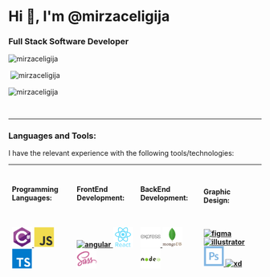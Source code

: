 <h1>Hi 👋, I'm @mirzaceligija</h1>
<h3>Full Stack Software Developer</h3>

<p align="left"> <img src="https://komarev.com/ghpvc/?username=mirzaceligija&label=Profile%20views&color=0e75b6&style=flat" alt="mirzaceligija" /> </p>

<p align="left">&nbsp;<img align="center" src="https://github-readme-stats.vercel.app/api?username=mirzaceligija&show_icons=true&locale=en" alt="mirzaceligija" /></p>
<p align="left"><img align="center" src="https://github-readme-streak-stats.herokuapp.com/?user=mirzaceligija&" alt="mirzaceligija" /></p>

</br>

---

<h3 align="left">Languages and Tools:</h3>

I have the relevant experience with the following tools/technologies:

| <span align="left"><br><h4 align="left">Programming Languages:</h4><br><p align="left"> <a href="https://www.w3schools.com/cs/" target="_blank"> <img src="https://raw.githubusercontent.com/devicons/devicon/master/icons/csharp/csharp-original.svg" alt="csharp" width="40" height="40"/> </a> <a href="https://developer.mozilla.org/en-US/docs/Web/JavaScript" target="_blank"> <img src="https://raw.githubusercontent.com/devicons/devicon/master/icons/javascript/javascript-original.svg" alt="javascript" width="40" height="40"/> </a> <a href="https://www.typescriptlang.org/" target="_blank"> <img src="https://raw.githubusercontent.com/devicons/devicon/master/icons/typescript/typescript-original.svg" alt="typescript" width="40" height="40"/> </a> </p><br></span> 	| <span align="right"><br><h4 align="left">FrontEnd Development:</h4><br><p align="left"> <a href="https://angular.io" target="_blank"> <img src="https://angular.io/assets/images/logos/angular/angular.svg" alt="angular" width="40" height="40"/> </a> <a href="https://reactjs.org/" target="_blank"> <img src="https://raw.githubusercontent.com/devicons/devicon/master/icons/react/react-original-wordmark.svg" alt="react" width="40" height="40"/> </a> <a href="https://sass-lang.com" target="_blank"> <img src="https://raw.githubusercontent.com/devicons/devicon/master/icons/sass/sass-original.svg" alt="sass" width="40" height="40"/> </a> </p><br></span> 	| <span align="left"><br><h4 align="left">BackEnd Development:</h4><br><p align="left"> <a href="https://expressjs.com" target="_blank"> <img src="https://raw.githubusercontent.com/devicons/devicon/master/icons/express/express-original-wordmark.svg" alt="express" width="40" height="40"/> </a> <a href="https://www.mongodb.com/" target="_blank"> <img src="https://raw.githubusercontent.com/devicons/devicon/master/icons/mongodb/mongodb-original-wordmark.svg" alt="mongodb" width="40" height="40"/> </a> <a href="https://nodejs.org" target="_blank"> <img src="https://raw.githubusercontent.com/devicons/devicon/master/icons/nodejs/nodejs-original-wordmark.svg" alt="nodejs" width="40" height="40"/> </a> </p><br></span> 	| <span align="right"><br><h4 align="left">Graphic Design:</h4><br><p align="left"> <a href="https://www.figma.com/" target="_blank"> <img src="https://www.vectorlogo.zone/logos/figma/figma-icon.svg" alt="figma" width="40" height="40"/> </a> <a href="https://www.adobe.com/in/products/illustrator.html" target="_blank"> <img src="https://www.vectorlogo.zone/logos/adobe_illustrator/adobe_illustrator-icon.svg" alt="illustrator" width="40" height="40"/> </a> <a href="https://www.photoshop.com/en" target="_blank"> <img src="https://raw.githubusercontent.com/devicons/devicon/master/icons/photoshop/photoshop-line.svg" alt="photoshop" width="40" height="40"/> </a> <a href="https://www.adobe.com/products/xd.html" target="_blank"> <img src="https://cdn.worldvectorlogo.com/logos/adobe-xd.svg" alt="xd" width="40" height="40"/> </a> </p><br></span> 	|
|-------------------------------------------------------------------------------------------------------------------------------------------------------------------------------------------------------------------------------------------------------------------------------------------------------------------------------------------------------------------------------------------------------------------------------------------------------------------------------------------------------------------------------------------------------------------------------------------------------------------------------------------------------------------------------------------------------------------------------------------------------------------------------------------	|----------------------------------------------------------------------------------------------------------------------------------------------------------------------------------------------------------------------------------------------------------------------------------------------------------------------------------------------------------------------------------------------------------------------------------------------------------------------------------------------------------------------------------------------------------------------------------------------------------------------------------------------------------------------------	|----------------------------------------------------------------------------------------------------------------------------------------------------------------------------------------------------------------------------------------------------------------------------------------------------------------------------------------------------------------------------------------------------------------------------------------------------------------------------------------------------------------------------------------------------------------------------------------------------------------------------------------------------------------------------------------------------------------------------------------------	|------------------------------------------------------------------------------------------------------------------------------------------------------------------------------------------------------------------------------------------------------------------------------------------------------------------------------------------------------------------------------------------------------------------------------------------------------------------------------------------------------------------------------------------------------------------------------------------------------------------------------------------------------------------------------------------------------------------------------------------------------------------------------------------------------------------------------------------------------------------------------	|
